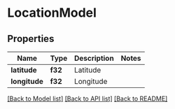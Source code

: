 # LocationModel

## Properties

Name | Type | Description | Notes
------------ | ------------- | ------------- | -------------
**latitude** | **f32** | Latitude | 
**longitude** | **f32** | Longitude | 

[[Back to Model list]](../README.md#documentation-for-models) [[Back to API list]](../README.md#documentation-for-api-endpoints) [[Back to README]](../README.md)


